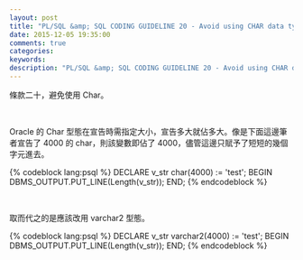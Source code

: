```yaml
---
layout: post
title: "PL/SQL &amp; SQL CODING GUIDELINE 20 - Avoid using CHAR data type"
date: 2015-12-05 19:35:00
comments: true
categories: 
keywords: 
description: "PL/SQL &amp; SQL CODING GUIDELINE 20 - Avoid using CHAR data type"
---
```


條款二十，避免使用 Char。  

<!-- More -->

<br/>


Oracle 的 Char 型態在宣告時需指定大小，宣告多大就佔多大。像是下面這邊筆者宣告了 4000 的 char，則該變數即佔了 4000，儘管這邊只賦予了短短的幾個字元進去。  

{% codeblock lang:psql %}
DECLARE 
    v_str char(4000) := 'test'; 
BEGIN 
    DBMS_OUTPUT.PUT_LINE(Length(v_str)); 
END;
{% endcodeblock %}

<br/>



取而代之的是應該改用 varchar2 型態。  

{% codeblock lang:psql %}
DECLARE 
    v_str varchar2(4000) := 'test'; 
BEGIN 
    DBMS_OUTPUT.PUT_LINE(Length(v_str)); 
END;
{% endcodeblock %}
